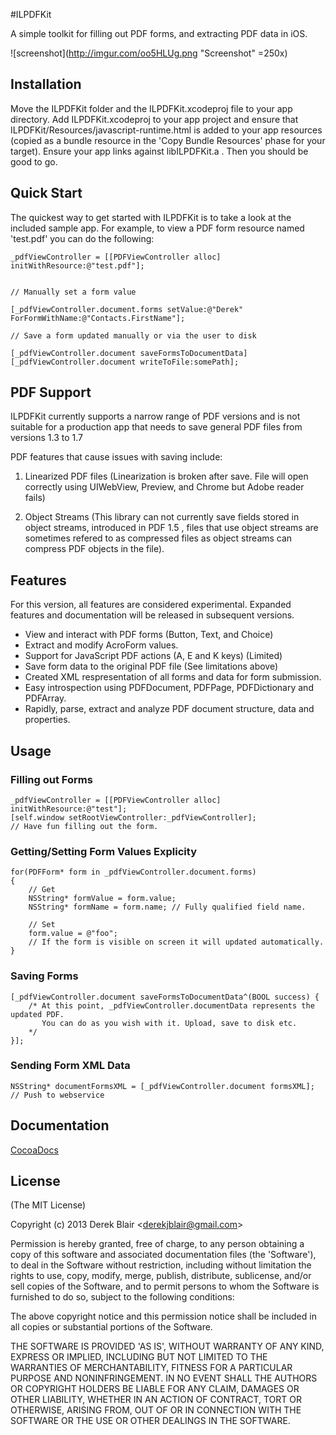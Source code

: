 #ILPDFKit

A simple toolkit for filling out PDF forms, and extracting PDF data in iOS.


![screenshot](http://imgur.com/oo5HLUg.png "Screenshot" =250x)

## Installation

   Move the ILPDFKit folder and the ILPDFKit.xcodeproj file to your app directory. Add ILPDFKit.xcodeproj to your app project and ensure that ILPDFKit/Resources/javascript-runtime.html is added to your app resources (copied as a bundle resource in the 'Copy Bundle Resources' phase for your target). Ensure your app links against libILPDFKit.a . Then you should be good to go.

## Quick Start

 The quickest way to get started with ILPDFKit is to take a look at the included sample app. For example, to view a PDF form resource named 'test.pdf' you can do the following:

    _pdfViewController = [[PDFViewController alloc] initWithResource:@"test.pdf"];
    
    
    // Manually set a form value
    
    [_pdfViewController.document.forms setValue:@"Derek" ForFormWithName:@"Contacts.FirstName"];
    
    // Save a form updated manually or via the user to disk
    
    [_pdfViewController.document saveFormsToDocumentData]
    [_pdfViewController.document writeToFile:somePath];

## PDF Support 

ILPDFKit currently supports a narrow range of PDF versions and is not suitable for a production app that needs to save general PDF files from versions 1.3 to 1.7
  
 PDF features that cause issues with saving include:
  
  1. Linearized PDF files (Linearization is broken after save. File will open correctly using UIWebView, Preview, and Chrome but Adobe reader fails)
  
  2. Object Streams (This library can not currently save fields stored in object streams, introduced in PDF 1.5 , files that use object streams are sometimes refered to as compressed files as object streams can compress PDF objects in the file).
  
## Features




  For this version, all features are considered experimental. Expanded features and documentation will be released in subsequent versions.
  
  * View and interact with PDF forms (Button, Text, and Choice)
  * Extract and modify AcroForm values.
  * Support for JavaScript PDF actions (A, E and K keys) (Limited)
  * Save form data to the original PDF file (See limitations above)
  * Created XML respresentation of all forms and data for form submission.
  * Easy introspection using PDFDocument, PDFPage, PDFDictionary and PDFArray.
  * Rapidly, parse, extract and analyze PDF document structure, data and properties.
  
  
## Usage


### Filling out Forms

	_pdfViewController = [[PDFViewController alloc] initWithResource:@"test"];
	[self.window setRootViewController:_pdfViewController];
	// Have fun filling out the form.


### Getting/Setting Form Values Explicity

	for(PDFForm* form in _pdfViewController.document.forms)
	{
		// Get
		NSString* formValue = form.value;
		NSString* formName = form.name; // Fully qualified field name.
		
		// Set
		form.value = @"foo";
		// If the form is visible on screen it will updated automatically.
	}


### Saving Forms

	[_pdfViewController.document saveFormsToDocumentData^(BOOL success) {
		/* At this point, _pdfViewController.documentData represents the updated PDF.
	   	   You can do as you wish with it. Upload, save to disk etc.
		*/
	}];
	 
	
### Sending Form XML Data 

	NSString* documentFormsXML = [_pdfViewController.document formsXML];
	// Push to webservice
	


## Documentation

[CocoaDocs](http://cocoadocs.org/docsets/ILPDFKit)


## License

(The MIT License)

Copyright (c) 2013 Derek Blair &lt;derekjblair@gmail.com&gt;

Permission is hereby granted, free of charge, to any person obtaining
a copy of this software and associated documentation files (the
'Software'), to deal in the Software without restriction, including
without limitation the rights to use, copy, modify, merge, publish,
distribute, sublicense, and/or sell copies of the Software, and to
permit persons to whom the Software is furnished to do so, subject to
the following conditions:

The above copyright notice and this permission notice shall be
included in all copies or substantial portions of the Software.

THE SOFTWARE IS PROVIDED 'AS IS', WITHOUT WARRANTY OF ANY KIND,
EXPRESS OR IMPLIED, INCLUDING BUT NOT LIMITED TO THE WARRANTIES OF
MERCHANTABILITY, FITNESS FOR A PARTICULAR PURPOSE AND NONINFRINGEMENT.
IN NO EVENT SHALL THE AUTHORS OR COPYRIGHT HOLDERS BE LIABLE FOR ANY
CLAIM, DAMAGES OR OTHER LIABILITY, WHETHER IN AN ACTION OF CONTRACT,
TORT OR OTHERWISE, ARISING FROM, OUT OF OR IN CONNECTION WITH THE
SOFTWARE OR THE USE OR OTHER DEALINGS IN THE SOFTWARE.
